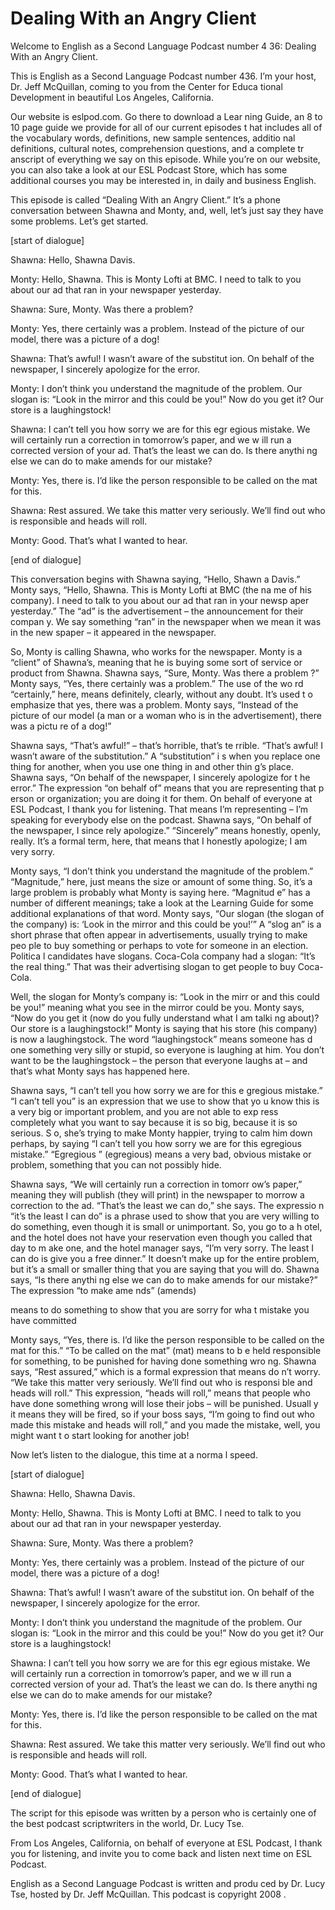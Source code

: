 # Dealing With an Angry Client

Welcome to English as a Second Language Podcast number 4 36: Dealing With an Angry Client. 

This is English as a Second Language Podcast number 436.  I’m your host, Dr. Jeff McQuillan, coming to you from the Center for Educa tional Development in beautiful Los Angeles, California. 

Our website is eslpod.com.  Go there to download a Lear ning Guide, an 8 to 10 page guide we provide for all of our current episodes t hat includes all of the vocabulary words, definitions, new sample sentences, additio nal definitions, cultural notes, comprehension questions, and a complete tr anscript of everything we say on this episode.  While you’re on our website, you can also take a look at our ESL Podcast Store, which has some additional courses you may be interested in, in daily and business English. 

This episode is called “Dealing With an Angry Client.”  It’s a phone conversation between Shawna and Monty, and, well, let’s just say they have some problems. Let’s get started.   

[start of dialogue] 

Shawna:  Hello, Shawna Davis. 

Monty:  Hello, Shawna.  This is Monty Lofti at BMC.  I need to talk to you about our ad that ran in your newspaper yesterday.   

Shawna:  Sure, Monty.  Was there a problem? 

Monty:  Yes, there certainly was a problem.  Instead of  the picture of our model, there was a picture of a dog! 

Shawna:  That’s awful!  I wasn’t aware of the substitut ion.  On behalf of the newspaper, I sincerely apologize for the error. 

Monty:  I don’t think you understand the magnitude of the problem.  Our slogan is: “Look in the mirror and this could be you!”  Now do you get it?  Our store is a laughingstock! 

 Shawna:  I can’t tell you how sorry we are for this egr egious mistake.  We will certainly run a correction in tomorrow’s paper, and we w ill run a corrected version of your ad.  That’s the least we can do.  Is there anythi ng else we can do to make amends for our mistake? 

Monty:  Yes, there is.  I’d like the person responsible to be called on the mat for this. 

Shawna:  Rest assured.  We take this matter very seriously.  We’ll find out who is responsible and heads will roll. 

Monty:  Good.  That’s what I wanted to hear. 

[end of dialogue] 

This conversation begins with Shawna saying, “Hello, Shawn a Davis.”  Monty says, “Hello, Shawna.  This is Monty Lofti at BMC (the na me of his company).  I need to talk to you about our ad that ran in your newsp aper yesterday.”  The “ad” is the advertisement – the announcement for their compan y.  We say something “ran” in the newspaper when we mean it was in the new spaper – it appeared in the newspaper.   

So, Monty is calling Shawna, who works for the newspaper.   Monty is a “client” of Shawna’s, meaning that he is buying some sort of service or  product from Shawna.  Shawna says, “Sure, Monty.  Was there a problem ?”  Monty says, “Yes, there certainly was a problem.”  The use of the wo rd “certainly,” here, means definitely, clearly, without any doubt.  It’s used t o emphasize that yes, there was a problem.  Monty says, “Instead of the picture  of our model (a man or a woman who is in the advertisement), there was a pictu re of a dog!”   

Shawna says, “That’s awful!” – that’s horrible, that’s te rrible.  “That’s awful!  I wasn’t aware of the substitution.”  A “substitution” i s when you replace one thing for another, when you use one thing in and other thin g’s place.  Shawna says, “On behalf of the newspaper, I sincerely apologize for t he error.”  The expression “on behalf of” means that you are representing that p erson or organization; you are doing it for them.  On behalf of everyone at ESL Podcast, I thank you for listening.  That means I’m representing – I’m speaking for everybody else on the podcast.  Shawna says, “On behalf of the newspaper, I since rely apologize.” “Sincerely” means honestly, openly, really.  It’s a formal term, here, that means that I honestly apologize; I am very sorry.  

 Monty says, “I don’t think you understand the magnitude of  the problem.” “Magnitude,” here, just means the size or amount of some thing.  So, it’s a large problem is probably what Monty is saying here.  “Magnitud e” has a number of different meanings; take a look at the Learning Guide for some additional explanations of that word.  Monty says, “Our slogan (the  slogan of the company) is: ‘Look in the mirror and this could be you!’”  A “slog an” is a short phrase that often appear in advertisements, usually trying to make peo ple to buy something or perhaps to vote for someone in an election.  Politica l candidates have slogans. Coca-Cola company had a slogan: “It’s the real thing.”  That was their advertising slogan to get people to buy Coca-Cola.   

Well, the slogan for Monty’s company is: “Look in the mirr or and this could be you!” meaning what you see in the mirror could be you.  Monty says, “Now do you get it (now do you fully understand what I am talki ng about)?  Our store is a laughingstock!”  Monty is saying that his store (his company) is now a laughingstock.  The word “laughingstock” means someone has d one something very silly or stupid, so everyone is laughing at him.  You don’t want to be the laughingstock – the person that everyone laughs at – and that’s what Monty says has happened here. 

Shawna says, “I can’t tell you how sorry we are for this e gregious mistake.”  “I can’t tell you” is an expression that we use to show that yo u know this is a very big or important problem, and you are not able to exp ress completely what you want to say because it is so big, because it is so serious.  S o, she’s trying to make Monty happier, trying to calm him down perhaps, by saying “I can’t tell you how sorry we are for this egregious mistake.”  “Egregious ” (egregious) means a very bad, obvious mistake or problem, something that you can not possibly hide.   

Shawna says, “We will certainly run a correction in tomorr ow’s paper,” meaning they will publish (they will print) in the newspaper to morrow a correction to the ad.  “That’s the least we can do,” she says.  The expressio n “it’s the least I can do” is a phrase used to show that you are very willing to do something, even though it is small or unimportant.  So, you go to a h otel, and the hotel does not have your reservation even though you called that day to m ake one, and the hotel manager says, “I’m very sorry.  The least I can do is give you a free dinner.” It doesn’t make up for the entire problem, but it’s a small or smaller thing that you are saying that you will do.  Shawna says, “Is there anythi ng else we can do to make amends for our mistake?”  The expression “to make ame nds” (amends)  

 means to do something to show that you are sorry for wha t mistake you have committed 

Monty says, “Yes, there is.  I’d like the person responsible to be called on the mat for this.”  “To be called on the mat” (mat) means to b e held responsible for something, to be punished for having done something wro ng.  Shawna says, “Rest assured,” which is a formal expression that means do n’t worry.  “We take this matter very seriously.  We’ll find out who is responsi ble and heads will roll.” This expression, “heads will roll,” means that people who  have done something wrong will lose their jobs – will be punished.  Usuall y it means they will be fired, so if your boss says, “I’m going to find out who made this mistake and heads will roll,” and you made the mistake, well, you might want t o start looking for another job! 

Now let’s listen to the dialogue, this time at a norma l speed. 

[start of dialogue] 

Shawna:  Hello, Shawna Davis. 

Monty:  Hello, Shawna.  This is Monty Lofti at BMC.  I need to talk to you about our ad that ran in your newspaper yesterday.   

Shawna:  Sure, Monty.  Was there a problem? 

Monty:  Yes, there certainly was a problem.  Instead of  the picture of our model, there was a picture of a dog! 

Shawna:  That’s awful!  I wasn’t aware of the substitut ion.  On behalf of the newspaper, I sincerely apologize for the error. 

Monty:  I don’t think you understand the magnitude of the problem.  Our slogan is: “Look in the mirror and this could be you!”  Now do you get it?  Our store is a laughingstock! 

Shawna:  I can’t tell you how sorry we are for this egr egious mistake.  We will certainly run a correction in tomorrow’s paper, and we w ill run a corrected version of your ad.  That’s the least we can do.  Is there anythi ng else we can do to make amends for our mistake? 

 Monty:  Yes, there is.  I’d like the person responsible to be called on the mat for this. 

Shawna:  Rest assured.  We take this matter very seriously.  We’ll find out who is responsible and heads will roll. 

Monty:  Good.  That’s what I wanted to hear. 

[end of dialogue] 

The script for this episode was written by a person who is certainly one of the best podcast scriptwriters in the world, Dr. Lucy Tse.   

From Los Angeles, California, on behalf of everyone at  ESL Podcast, I thank you for listening, and invite you to come back and listen next time on ESL Podcast. 

English as a Second Language Podcast is written and produ ced by Dr. Lucy Tse, hosted by Dr. Jeff McQuillan.  This podcast is copyright 2008 .

